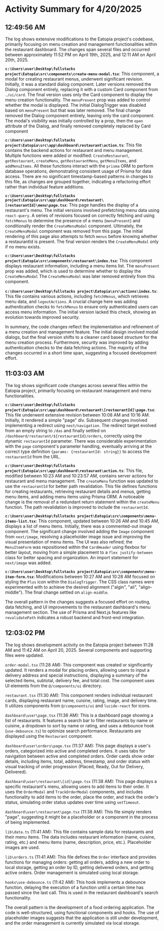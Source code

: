# Activity Summary for 4/20/2025

## 12:49:56 AM
The log shows extensive modifications to the Eatopia project's codebase, primarily focusing on menu creation and management functionalities within the restaurant dashboard.  The changes span several files and occurred between approximately 11:52 PM on April 19th, 2025, and 12:11 AM on April 20th, 2025.

**`c:\Users\user\Desktop\fullstacks project\Eatopia\src\components\create-menu-modal.tsx`**: This component, a modal for creating restaurant menus, underwent significant revision.  Initially, it was a standard dialog component.  Later versions removed the Dialog component entirely, replacing it with a custom Card component from `./ui/card`.  The final version uses only the Card component to display the menu creation functionality.  The `menuPresent` prop was added to control whether the modal is displayed.  The initial DialogTrigger was disabled based on `menuPresent` but that was later removed. The final change removed the Dialog component entirely, leaving only the card component. The modal's visibility was initially controlled by a prop, then the `open` attribute of the Dialog, and finally removed completely replaced by Card component

**`c:\Users\user\Desktop\fullstacks project\Eatopia\src\app\dashboard\restaurant\action.ts`**: This file contains the backend actions for restaurant and menu management.  Multiple functions were added or modified: `CreateRestaurant`, `getRestaurant`, `createMenu`, `getRestaurantMenu`, `getMenuItems`, and `addMenuItems`. All these functions interact with the `prisma` ORM to perform database operations, demonstrating consistent usage of Prisma for data access.  There are no significant timestamp-based patterns in changes to this file, as changes are grouped together, indicating a refactoring effort rather than individual feature additions.

**`c:\Users\user\Desktop\fullstacks project\Eatopia\src\app\dashboard\restaurant\[restaurantId]\menu\page.tsx`**:  This page handles the display of a restaurant's menu. The initial versions involved prefetching menu data using `react-query`. A series of revisions focused on correctly fetching and using `fetchMenus` to determine the presence of a menu (`menuPresent`) and conditionally render the `CreateMenuModal` component. Ultimately, the `CreateMenuModal` component was removed from this page.  The initial rendering of this page also attempts to fetch `menus` before knowing whether a restaurantId is present.  The final version renders the `CreateMenuModal` only if no menu exists.

**`c:\Users\user\Desktop\fullstacks project\Eatopia\src\components\restaurant\index.tsx`**: This component displays restaurant information, including a menu items list. The `menuPresent` prop was added, which is used to determine whether to display the `CreateMenuModal`  The `CreateMenuModal` was later removed entirely from this component.

**`c:\Users\user\Desktop\fullstacks project\Eatopia\src\actions\index.ts`**:  This file contains various actions, including `fetchMenus`, which retrieves menu data, and `logoutActions`.  A crucial change here was adding authentication checks to `fetchMenus` to ensure only authenticated users can access menu information.  The initial version lacked this check, showing an evolution towards improved security.

In summary, the code changes reflect the implementation and refinement of a menu creation and management feature.  The initial design involved modal dialogs, but the final version shifts to a cleaner card based structure for the menu creation process.  Furthermore, security was improved by adding authentication checks to the data fetching actions. The majority of the changes occurred in a short time span, suggesting a focused development effort.


## 11:03:03 AM
The log shows significant code changes across several files within the Eatopia project, primarily focusing on restaurant management and menu functionalities.

**`c:\Users\user\Desktop\fullstacks project\Eatopia\src\app\dashboard\restaurant\[restaurantId]\page.tsx`**: This file underwent extensive revision between 10:08 AM and 10:16 AM.  Initially, it rendered a simple "page" div.  Subsequent changes involved implementing a redirect using `next/navigation`. The redirect target evolved from an empty string to `/das` and finally settled on `/dashboard/restaurant/${restaurantId}/orders`, correctly using the dynamic `restaurantId` parameter.  There was considerable experimentation with the `page` component's parameter handling, eventually arriving at the correct type definition `{params: {restaurantId: string}}` to access the `restaurantId` from the URL.

**`c:\Users\user\Desktop\fullstacks project\Eatopia\src\app\dashboard\restaurant\action.ts`**: This file, modified between 10:23 AM and 10:23:57 AM, contains server actions for restaurant and menu management.  The `createMenu` function was updated to use the `restaurantId` for better path revalidation.  This file defines functions for creating restaurants, retrieving restaurant details and menus,  getting menu items, and adding menu items using Prisma ORM.  A noticeable change is the removal of a redundant return statement within the `createMenu` function.  The path revalidation is improved to include the `restaurantId`.

**`c:\Users\user\Desktop\fullstacks project\Eatopia\src\components\menu-items-list.tsx`**: This component, updated between 10:26 AM and 10:45 AM, displays a list of menu items. Initially,  there was a commented-out image component.  The significant change involved adding the `Image` component from `next/image`, resolving a placeholder image issue and improving the visual presentation of menu items.  The UI was also refined;  the `MenuItemForm` was repositioned within the `CardHeader` using flexbox for better layout, moving from a simple placement to a `flex justify-between` class for better spacing and organization.  An import statement for `next/image` was added.

**`c:\Users\user\Desktop\fullstacks project\Eatopia\src\components\menu-item-form.tsx`**:  Modifications between 10:27 AM and 10:28 AM focused on styling the `Plus` icon within the `DialogTrigger`.  The CSS class names were experimented with to achieve the desired alignment ("algin", "ali", "align-middle").  The final change settled on `align-middle`.

The overall pattern in the changes suggests a focused effort on routing, data fetching, and UI improvements to the restaurant dashboard's menu management section.  The use of Prisma and Next.js features like `revalidatePath` indicates a robust backend and front-end integration.


## 12:03:02 PM
The log shows development activity on the Eatopia project between 11:28 AM and 11:42 AM on April 20, 2025.  Several components and supporting files were updated.

`order-modal.tsx` (11:28 AM): This component was created or significantly updated. It renders a modal for placing orders, allowing users to input a delivery address and special instructions, displaying a summary of the selected items, subtotal, delivery fee, and total cost. The component uses UI elements from the `@/components/ui` directory.

`restaurant.tsx` (11:30 AM):  This component renders individual restaurant cards, displaying restaurant name, cuisine, rating, image, and delivery time. It utilizes components from `@/components/ui` and `lucide-react` for icons.

`dashboard\user\page.tsx` (11:36 AM): This is a dashboard page showing a list of restaurants. It features a search bar to filter restaurants by name or cuisine, a dropdown to sort by name or rating, and uses a debounce hook (`use-debounce.ts`) to optimize search performance.  Restaurants are displayed using the `Restaurant` component.

`dashboard\user\orders\page.tsx` (11:37 AM): This page displays a user's orders, categorized into active and completed orders.  It uses tabs for navigation between active and completed orders.  Order cards show order details, including items, total, address, timestamp, and order status with visual tracking of order progression (Placed, Ready, Out for Delivery, Delivered).

`dashboard\user\restaurant\[id]\page.tsx` (11:38 AM): This page displays a specific restaurant's menu, allowing users to add items to their order.  It uses the `OrderModal` and `TrackOrderModal` components, and includes functionality to add items to the order, place the order, and track the order's status, simulating order status updates over time using `setTimeout`.

`dashboard\user\restaurant\page.tsx` (11:38 AM):  This file simply renders "page", suggesting it might be a placeholder or a component in the process of being implemented.

`lib\data.ts` (11:41 AM): This file contains sample data for restaurants and their menu items. The data includes restaurant information (name, cuisine, rating, etc.) and menu items (name, description, price, etc.).  Placeholder images are used.

`lib\orders.ts` (11:41 AM):  This file defines the `Order` interface and provides functions for managing orders:  getting all orders, adding a new order to local storage, getting an order by ID, getting delivered orders, and getting active orders. Order management is simulated using local storage.


`hooks\use-debounce.ts` (11:42 AM): This hook implements a debounce function, delaying the execution of a function until a certain time has passed since the last call. This is used in the restaurant dashboard's search functionality.


The overall pattern is the development of a food ordering application.  The code is well-structured, using functional components and hooks.  The use of placeholder images suggests that the application is still under development, and the order management is currently simulated via local storage.
